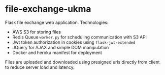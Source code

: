 # file-exchange-ukma
Flask file exchange web application.
Technologies:
- AWS S3 for storing files
- Redis Queue `worker.py` for scheduling communication with S3 API
- Jwt token authorization in cookies using `flask-jwt-extended`
- JQuery for AJAX and simple DOM manipulation
- Docker and heroku manifest for deployment

Files are uploaded and downloaded using presigned urls directly from client to reduce server load and latency.
